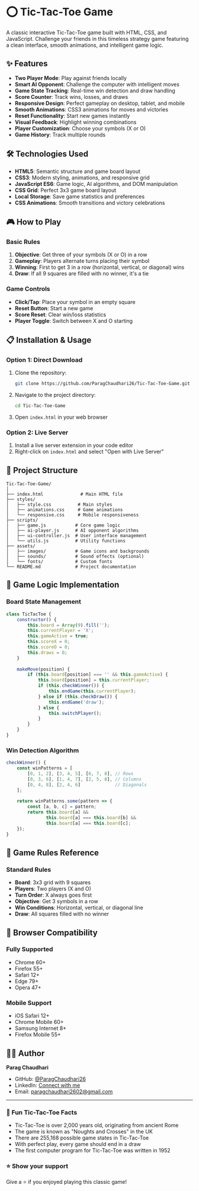 # ⭕ Tic-Tac-Toe Game

A classic interactive Tic-Tac-Toe game built with HTML, CSS, and JavaScript. Challenge your friends in this timeless strategy game featuring a clean interface, smooth animations, and intelligent game logic.

## ✨ Features

- **Two Player Mode**: Play against friends locally
- **Smart AI Opponent**: Challenge the computer with intelligent moves
- **Game State Tracking**: Real-time win detection and draw handling
- **Score Counter**: Track wins, losses, and draws
- **Responsive Design**: Perfect gameplay on desktop, tablet, and mobile
- **Smooth Animations**: CSS3 animations for moves and victories
- **Reset Functionality**: Start new games instantly
- **Visual Feedback**: Highlight winning combinations
- **Player Customization**: Choose your symbols (X or O)
- **Game History**: Track multiple rounds

## 🛠️ Technologies Used

- **HTML5**: Semantic structure and game board layout
- **CSS3**: Modern styling, animations, and responsive grid
- **JavaScript ES6**: Game logic, AI algorithms, and DOM manipulation
- **CSS Grid**: Perfect 3x3 game board layout
- **Local Storage**: Save game statistics and preferences
- **CSS Animations**: Smooth transitions and victory celebrations

## 🎮 How to Play

### Basic Rules
1. **Objective**: Get three of your symbols (X or O) in a row
2. **Gameplay**: Players alternate turns placing their symbol
3. **Winning**: First to get 3 in a row (horizontal, vertical, or diagonal) wins
4. **Draw**: If all 9 squares are filled with no winner, it's a tie

### Game Controls
- **Click/Tap**: Place your symbol in an empty square
- **Reset Button**: Start a new game
- **Score Reset**: Clear win/loss statistics
- **Player Toggle**: Switch between X and O starting

## 📋 Installation & Usage

### Option 1: Direct Download
1. Clone the repository:
   ```bash
   git clone https://github.com/ParagChaudhari26/Tic-Tac-Toe-Game.git
   ```

2. Navigate to the project directory:
   ```bash
   cd Tic-Tac-Toe-Game
   ```

3. Open `index.html` in your web browser

### Option 2: Live Server
1. Install a live server extension in your code editor
2. Right-click on `index.html` and select "Open with Live Server"

## 📁 Project Structure

```
Tic-Tac-Toe-Game/
│
├── index.html              # Main HTML file
├── styles/
│   ├── style.css          # Main styles
│   ├── animations.css     # Game animations
│   └── responsive.css     # Mobile responsiveness
├── scripts/
│   ├── game.js           # Core game logic
│   ├── ai-player.js      # AI opponent algorithms
│   ├── ui-controller.js  # User interface management
│   └── utils.js          # Utility functions
├── assets/
│   ├── images/           # Game icons and backgrounds
│   ├── sounds/           # Sound effects (optional)
│   └── fonts/            # Custom fonts
└── README.md             # Project documentation
```

## 🧠 Game Logic Implementation

### Board State Management
```javascript
class TicTacToe {
    constructor() {
        this.board = Array(9).fill('');
        this.currentPlayer = 'X';
        this.gameActive = true;
        this.scoreX = 0;
        this.scoreO = 0;
        this.draws = 0;
    }
    
    makeMove(position) {
        if (this.board[position] === '' && this.gameActive) {
            this.board[position] = this.currentPlayer;
            if (this.checkWinner()) {
                this.endGame(this.currentPlayer);
            } else if (this.checkDraw()) {
                this.endGame('draw');
            } else {
                this.switchPlayer();
            }
        }
    }
}
```

### Win Detection Algorithm
```javascript
checkWinner() {
    const winPatterns = [
        [0, 1, 2], [3, 4, 5], [6, 7, 8], // Rows
        [0, 3, 6], [1, 4, 7], [2, 5, 8], // Columns
        [0, 4, 8], [2, 4, 6]             // Diagonals
    ];
    
    return winPatterns.some(pattern => {
        const [a, b, c] = pattern;
        return this.board[a] && 
               this.board[a] === this.board[b] && 
               this.board[a] === this.board[c];
    });
}
```
## 🏁 Game Rules Reference

### Standard Rules
- **Board**: 3x3 grid with 9 squares
- **Players**: Two players (X and O)
- **Turn Order**: X always goes first
- **Objective**: Get 3 symbols in a row
- **Win Conditions**: Horizontal, vertical, or diagonal line
- **Draw**: All squares filled with no winner

## 📱 Browser Compatibility

### Fully Supported
- Chrome 60+
- Firefox 55+
- Safari 12+
- Edge 79+
- Opera 47+

### Mobile Support
- iOS Safari 12+
- Chrome Mobile 60+
- Samsung Internet 8+
- Firefox Mobile 55+

## 👨‍💻 Author

**Parag Chaudhari**
- GitHub: [@ParagChaudhari26](https://github.com/ParagChaudhari26)
- LinkedIn: [Connect with me](https://www.linkedin.com/in/parag-chaudhari-024991289/) 
- Email: [paragchaudhari2602@gmail.com](paragchaudhari2602@gmail.com) 
  
---

### 🎲 Fun Tic-Tac-Toe Facts

- Tic-Tac-Toe is over 2,000 years old, originating from ancient Rome
- The game is known as "Noughts and Crosses" in the UK
- There are 255,168 possible game states in Tic-Tac-Toe
- With perfect play, every game should end in a draw
- The first computer program for Tic-Tac-Toe was written in 1952

### ⭐ Show your support

Give a ⭐ if you enjoyed playing this classic game!
